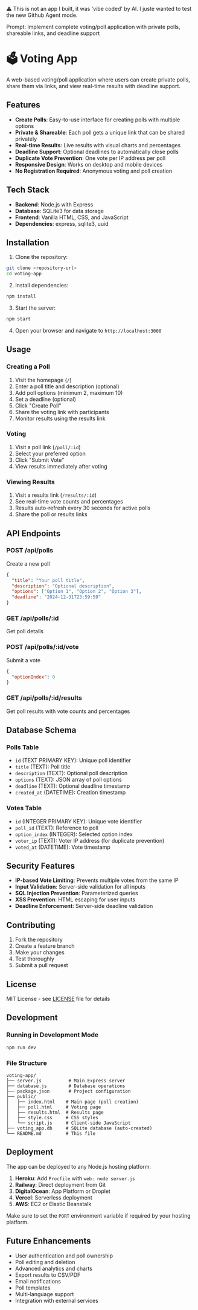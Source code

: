 ⚠️ This is not an app I built, it was 'vibe coded' by AI. I juste wanted to test the new Github Agent mode.

Prompt: Implement complete voting/poll application with private polls, shareable links, and deadline support

# 🗳️ Voting App

A web-based voting/poll application where users can create private polls, share them via links, and view real-time results with deadline support.

## Features

- **Create Polls**: Easy-to-use interface for creating polls with multiple options
- **Private & Shareable**: Each poll gets a unique link that can be shared privately
- **Real-time Results**: Live results with visual charts and percentages
- **Deadline Support**: Optional deadlines to automatically close polls
- **Duplicate Vote Prevention**: One vote per IP address per poll
- **Responsive Design**: Works on desktop and mobile devices
- **No Registration Required**: Anonymous voting and poll creation

## Tech Stack

- **Backend**: Node.js with Express
- **Database**: SQLite3 for data storage
- **Frontend**: Vanilla HTML, CSS, and JavaScript
- **Dependencies**: express, sqlite3, uuid

## Installation

1. Clone the repository:
```bash
git clone <repository-url>
cd voting-app
```

2. Install dependencies:
```bash
npm install
```

3. Start the server:
```bash
npm start
```

4. Open your browser and navigate to `http://localhost:3000`

## Usage

### Creating a Poll

1. Visit the homepage (`/`)
2. Enter a poll title and description (optional)
3. Add poll options (minimum 2, maximum 10)
4. Set a deadline (optional)
5. Click "Create Poll"
6. Share the voting link with participants
7. Monitor results using the results link

### Voting

1. Visit a poll link (`/poll/:id`)
2. Select your preferred option
3. Click "Submit Vote"
4. View results immediately after voting

### Viewing Results

1. Visit a results link (`/results/:id`)
2. See real-time vote counts and percentages
3. Results auto-refresh every 30 seconds for active polls
4. Share the poll or results links

## API Endpoints

### POST /api/polls
Create a new poll
```json
{
  "title": "Your poll title",
  "description": "Optional description",
  "options": ["Option 1", "Option 2", "Option 3"],
  "deadline": "2024-12-31T23:59:59"
}
```

### GET /api/polls/:id
Get poll details

### POST /api/polls/:id/vote
Submit a vote
```json
{
  "optionIndex": 0
}
```

### GET /api/polls/:id/results
Get poll results with vote counts and percentages

## Database Schema

### Polls Table
- `id` (TEXT PRIMARY KEY): Unique poll identifier
- `title` (TEXT): Poll title
- `description` (TEXT): Optional poll description
- `options` (TEXT): JSON array of poll options
- `deadline` (TEXT): Optional deadline timestamp
- `created_at` (DATETIME): Creation timestamp

### Votes Table
- `id` (INTEGER PRIMARY KEY): Unique vote identifier
- `poll_id` (TEXT): Reference to poll
- `option_index` (INTEGER): Selected option index
- `voter_ip` (TEXT): Voter IP address (for duplicate prevention)
- `voted_at` (DATETIME): Vote timestamp

## Security Features

- **IP-based Vote Limiting**: Prevents multiple votes from the same IP
- **Input Validation**: Server-side validation for all inputs
- **SQL Injection Prevention**: Parameterized queries
- **XSS Prevention**: HTML escaping for user inputs
- **Deadline Enforcement**: Server-side deadline validation

## Contributing

1. Fork the repository
2. Create a feature branch
3. Make your changes
4. Test thoroughly
5. Submit a pull request

## License

MIT License - see [LICENSE](LICENSE) file for details

## Development

### Running in Development Mode
```bash
npm run dev
```

### File Structure
```
voting-app/
├── server.js          # Main Express server
├── database.js        # Database operations
├── package.json       # Project configuration
├── public/           
│   ├── index.html    # Main page (poll creation)
│   ├── poll.html     # Voting page
│   ├── results.html  # Results page
│   ├── style.css     # CSS styles
│   └── script.js     # Client-side JavaScript
├── voting_app.db     # SQLite database (auto-created)
└── README.md         # This file
```

## Deployment

The app can be deployed to any Node.js hosting platform:

1. **Heroku**: Add `Procfile` with `web: node server.js`
2. **Railway**: Direct deployment from Git
3. **DigitalOcean**: App Platform or Droplet
4. **Vercel**: Serverless deployment
5. **AWS**: EC2 or Elastic Beanstalk

Make sure to set the `PORT` environment variable if required by your hosting platform.

## Future Enhancements

- User authentication and poll ownership
- Poll editing and deletion
- Advanced analytics and charts
- Export results to CSV/PDF
- Email notifications
- Poll templates
- Multi-language support
- Integration with external services